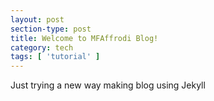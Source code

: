 ```yaml
---
layout: post
section-type: post
title: Welcome to MFAffrodi Blog!
category: tech
tags: [ 'tutorial' ]
---
```


Just trying a new way making blog using Jekyll
